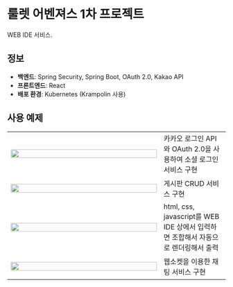 # 룰렛 어벤져스 1차 프로젝트
WEB IDE 서비스.

## 정보
- **백엔드**: Spring Security, Spring Boot, OAuth 2.0, Kakao API
- **프론트엔드**: React
- **배포 환경**: Kubernetes (Krampolin 사용)

## 사용 예제

<table>
  <tr>
    <td style="width: 70%;">
      <p align="center">
        <img src="https://github.com/kitewater/back/assets/97283971/71b74cd2-11e1-45f9-8baf-8dafc0bd5a8e" width="100%">
      </p>
    </td>
    <td style="width: 30%;">
      카카오 로그인 API와 OAuth 2.0을 사용하여 소셜 로그인 서비스 구현
    </td>
  </tr>
  <tr>
    <td style="width: 70%;">
      <p align="center">
        <img src="https://github.com/kitewater/back/assets/97283971/1883f55d-a4f2-4488-877f-e70ec580da27" width="100%">
      </p>
    </td>
    <td style="width: 30%;">
      게시판 CRUD 서비스 구현
    </td>
  </tr>
  <tr>
    <td style="width: 70%;">
      <p align="center">
        <img src="https://github.com/kitewater/back/assets/97283971/2d9e8efc-871f-4b50-8d73-314ad050d5fd" width="100%">
      </p>
    </td>
    <td style="width: 30%;">
      html, css, javascript를 WEB IDE 상에서 입력하면 조합해서 자동으로 렌더링해서 출력
    </td>
  </tr>
  <tr>
    <td style="width: 70%;">
      <p align="center">
        <img src="https://github.com/kitewater/back/assets/97283971/f89b4b5a-8e90-44ee-bc94-e69c02b4a562" width="100%">
      </p>
    </td>
    <td style="width: 30%;">
      웹소켓을 이용한 채팅 서비스 구현
    </td>
  </tr>
</table>
